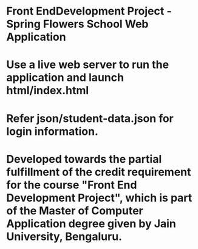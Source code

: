 # Front EndDevelopment Project - Spring Flowers School Web Application

# Use a live web server to run the application and launch html/index.html

# Refer json/student-data.json for login information.

# Developed towards the partial fulfillment of the credit requirement for the course "Front End Development Project", which is part of the Master of Computer Application degree given by Jain University, Bengaluru.
